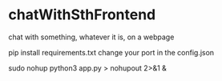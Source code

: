 # chatWithSthFrontend
chat with something, whatever it is, on a webpage

pip install requirements.txt
change your port in the config.json

sudo nohup python3 app.py > nohupout 2>&1 &
